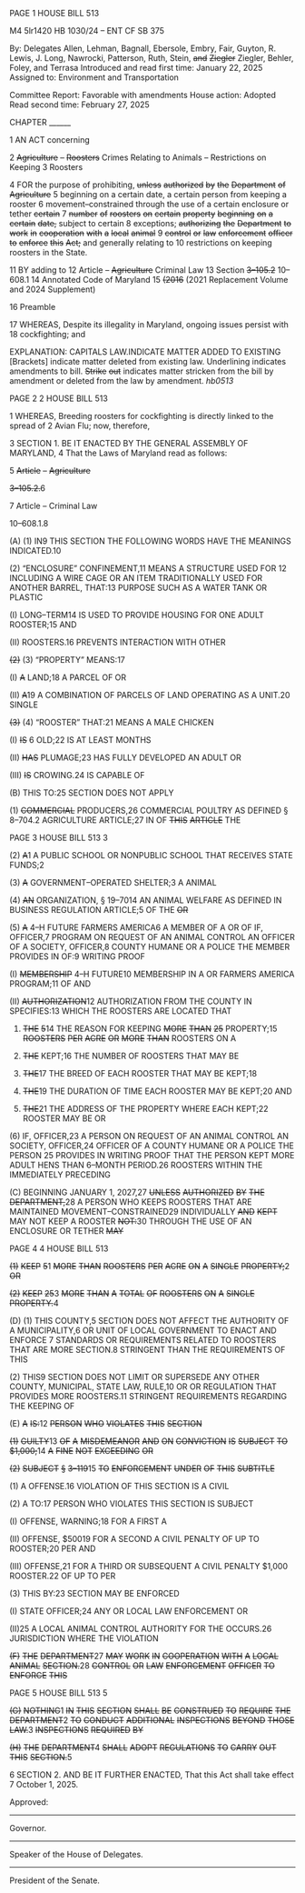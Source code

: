 PAGE 1
HOUSE BILL 513

M4 5lr1420
HB 1030/24 – ENT CF SB 375

By: Delegates Allen, Lehman, Bagnall, Ebersole, Embry, Fair, Guyton, R. Lewis,
J. Long, Nawrocki, Patterson, Ruth, Stein, ~~and~~ ~~Ziegler~~ Ziegler, Behler,
Foley, and Terrasa
Introduced and read first time: January 22, 2025
Assigned to: Environment and Transportation

Committee Report: Favorable with amendments
House action: Adopted
Read second time: February 27, 2025

CHAPTER ______

1 AN ACT concerning

2 ~~Agriculture~~ ~~–~~ ~~Roosters~~ Crimes Relating to Animals – Restrictions on Keeping
3 Roosters

4 FOR the purpose of prohibiting, ~~unless~~ ~~authorized~~ ~~by~~ ~~the~~ ~~Department~~ ~~of~~ ~~Agriculture~~
5 beginning on a certain date, a certain person from keeping a rooster
6 movement–constrained through the use of a certain enclosure or tether ~~certain~~
7 ~~number~~ ~~of~~ ~~roosters~~ ~~on~~ ~~certain~~ ~~property~~ ~~beginning~~ ~~on~~ ~~a~~ ~~certain~~ ~~date,~~ subject to certain
8 exceptions; ~~authorizing~~ ~~the~~ ~~Department~~ ~~to~~ ~~work~~ ~~in~~ ~~cooperation~~ ~~with~~ ~~a~~ ~~local~~ ~~animal~~
9 ~~control~~ ~~or~~ ~~law~~ ~~enforcement~~ ~~officer~~ ~~to~~ ~~enforce~~ ~~this~~ ~~Act;~~ and generally relating to
10 restrictions on keeping roosters in the State.

11 BY adding to
12 Article – ~~Agriculture~~ Criminal Law
13 Section ~~3–105.2~~ 10–608.1
14 Annotated Code of Maryland
15 ~~(2016~~ (2021 Replacement Volume and 2024 Supplement)

16 Preamble

17 WHEREAS, Despite its illegality in Maryland, ongoing issues persist with
18 cockfighting; and

EXPLANATION: CAPITALS LAW.INDICATE MATTER ADDED TO EXISTING
[Brackets] indicate matter deleted from existing law.
Underlining indicates amendments to bill.
~~Strike~~ ~~out~~ indicates matter stricken from the bill by amendment or deleted from the law by
amendment. *hb0513*

PAGE 2
2 HOUSE BILL 513

1 WHEREAS, Breeding roosters for cockfighting is directly linked to the spread of
2 Avian Flu; now, therefore,

3 SECTION 1. BE IT ENACTED BY THE GENERAL ASSEMBLY OF MARYLAND,
4 That the Laws of Maryland read as follows:

5 ~~Article~~ ~~–~~ ~~Agriculture~~

~~3–105.2.~~6

7 Article – Criminal Law

10–608.1.8

(A) (1) IN9 THIS SECTION THE FOLLOWING WORDS HAVE THE MEANINGS
INDICATED.10

(2) “ENCLOSURE” CONFINEMENT,11 MEANS A STRUCTURE USED FOR
12 INCLUDING A WIRE CAGE OR AN ITEM TRADITIONALLY USED FOR ANOTHER
BARREL, THAT:13 PURPOSE SUCH AS A WATER TANK OR PLASTIC

(I) LONG–TERM14 IS USED TO PROVIDE HOUSING FOR ONE ADULT
ROOSTER;15 AND

(II) ROOSTERS.16 PREVENTS INTERACTION WITH OTHER

~~(2)~~ (3) “PROPERTY” MEANS:17

(I) ~~A~~ LAND;18 A PARCEL OF OR

(II) ~~A~~19 A COMBINATION OF PARCELS OF LAND OPERATING AS A
UNIT.20 SINGLE

~~(3)~~ (4) “ROOSTER” THAT:21 MEANS A MALE CHICKEN

(I) ~~IS~~ 6 OLD;22 IS AT LEAST MONTHS

(II) ~~HAS~~ PLUMAGE;23 HAS FULLY DEVELOPED AN ADULT OR

(III) ~~IS~~ CROWING.24 IS CAPABLE OF

(B) THIS TO:25 SECTION DOES NOT APPLY

(1) ~~COMMERCIAL~~ PRODUCERS,26 COMMERCIAL POULTRY AS DEFINED
§ 8–704.2 AGRICULTURE ARTICLE;27 IN OF ~~THIS~~ ~~ARTICLE~~ THE

PAGE 3
HOUSE BILL 513 3

(2) ~~A~~1 A PUBLIC SCHOOL OR NONPUBLIC SCHOOL THAT RECEIVES
STATE FUNDS;2

(3) ~~A~~ GOVERNMENT–OPERATED SHELTER;3 A ANIMAL

(4) ~~AN~~ ORGANIZATION, § 19–7014 AN ANIMAL WELFARE AS DEFINED IN
BUSINESS REGULATION ARTICLE;5 OF THE ~~OR~~

(5) ~~A~~ 4–H FUTURE FARMERS AMERICA6 A MEMBER OF A OR OF
IF, OFFICER,7 PROGRAM ON REQUEST OF AN ANIMAL CONTROL AN OFFICER OF A
SOCIETY, OFFICER,8 COUNTY HUMANE OR A POLICE THE MEMBER PROVIDES IN
OF:9 WRITING PROOF

(I) ~~MEMBERSHIP~~ 4–H FUTURE10 MEMBERSHIP IN A OR
FARMERS AMERICA PROGRAM;11 OF AND

(II) ~~AUTHORIZATION~~12 AUTHORIZATION FROM THE COUNTY IN
SPECIFIES:13 WHICH THE ROOSTERS ARE LOCATED THAT

1. ~~THE~~ ~~5~~14 THE REASON FOR KEEPING ~~MORE~~ ~~THAN~~
~~25~~ PROPERTY;15 ~~ROOSTERS~~ ~~PER~~ ~~ACRE~~ ~~OR~~ ~~MORE~~ ~~THAN~~ ROOSTERS ON A

2. ~~THE~~ KEPT;16 THE NUMBER OF ROOSTERS THAT MAY BE

3. ~~THE~~17 THE BREED OF EACH ROOSTER THAT MAY BE
KEPT;18

4. ~~THE~~19 THE DURATION OF TIME EACH ROOSTER MAY BE
KEPT;20 AND

5. ~~THE~~21 THE ADDRESS OF THE PROPERTY WHERE EACH
KEPT;22 ROOSTER MAY BE OR

(6) IF, OFFICER,23 A PERSON ON REQUEST OF AN ANIMAL CONTROL AN
SOCIETY, OFFICER,24 OFFICER OF A COUNTY HUMANE OR A POLICE THE PERSON
25 PROVIDES IN WRITING PROOF THAT THE PERSON KEPT MORE ADULT HENS THAN
6–MONTH PERIOD.26 ROOSTERS WITHIN THE IMMEDIATELY PRECEDING

(C) BEGINNING JANUARY 1, 2027,27 ~~UNLESS~~ ~~AUTHORIZED~~ ~~BY~~ ~~THE~~
~~DEPARTMENT,~~28 A PERSON WHO KEEPS ROOSTERS THAT ARE MAINTAINED
MOVEMENT–CONSTRAINED29 INDIVIDUALLY ~~AND~~ ~~KEPT~~ MAY NOT KEEP A ROOSTER
~~NOT:~~30 THROUGH THE USE OF AN ENCLOSURE OR TETHER ~~MAY~~

PAGE 4
4 HOUSE BILL 513

~~(1)~~ ~~KEEP~~ ~~5~~1 ~~MORE~~ ~~THAN~~ ~~ROOSTERS~~ ~~PER~~ ~~ACRE~~ ~~ON~~ ~~A~~ ~~SINGLE~~
~~PROPERTY;~~2 ~~OR~~

~~(2)~~ ~~KEEP~~ ~~25~~3 ~~MORE~~ ~~THAN~~ ~~A~~ ~~TOTAL~~ ~~OF~~ ~~ROOSTERS~~ ~~ON~~ ~~A~~ ~~SINGLE~~
~~PROPERTY.~~4

(D) (1) THIS COUNTY,5 SECTION DOES NOT AFFECT THE AUTHORITY OF A
MUNICIPALITY,6 OR UNIT OF LOCAL GOVERNMENT TO ENACT AND ENFORCE
7 STANDARDS OR REQUIREMENTS RELATED TO ROOSTERS THAT ARE MORE
SECTION.8 STRINGENT THAN THE REQUIREMENTS OF THIS

(2) THIS9 SECTION DOES NOT LIMIT OR SUPERSEDE ANY OTHER
COUNTY, MUNICIPAL, STATE LAW, RULE,10 OR OR REGULATION THAT PROVIDES MORE
ROOSTERS.11 STRINGENT REQUIREMENTS REGARDING THE KEEPING OF

(E) ~~A~~ ~~IS:~~12 ~~PERSON~~ ~~WHO~~ ~~VIOLATES~~ ~~THIS~~ ~~SECTION~~

~~(1)~~ ~~GUILTY~~13 ~~OF~~ ~~A~~ ~~MISDEMEANOR~~ ~~AND~~ ~~ON~~ ~~CONVICTION~~ ~~IS~~ ~~SUBJECT~~ ~~TO~~
~~$1,000;~~14 ~~A~~ ~~FINE~~ ~~NOT~~ ~~EXCEEDING~~ ~~OR~~

~~(2)~~ ~~SUBJECT~~ ~~§~~ ~~3–119~~15 ~~TO~~ ~~ENFORCEMENT~~ ~~UNDER~~ ~~OF~~ ~~THIS~~ ~~SUBTITLE~~

(1) A OFFENSE.16 VIOLATION OF THIS SECTION IS A CIVIL

(2) A TO:17 PERSON WHO VIOLATES THIS SECTION IS SUBJECT

(I) OFFENSE, WARNING;18 FOR A FIRST A

(II) OFFENSE, $50019 FOR A SECOND A CIVIL PENALTY OF UP TO
ROOSTER;20 PER AND

(III) OFFENSE,21 FOR A THIRD OR SUBSEQUENT A CIVIL PENALTY
$1,000 ROOSTER.22 OF UP TO PER

(3) THIS BY:23 SECTION MAY BE ENFORCED

(I) STATE OFFICER;24 ANY OR LOCAL LAW ENFORCEMENT OR

(II)25 A LOCAL ANIMAL CONTROL AUTHORITY FOR THE
OCCURS.26 JURISDICTION WHERE THE VIOLATION

~~(F)~~ ~~THE~~ ~~DEPARTMENT~~27 ~~MAY~~ ~~WORK~~ ~~IN~~ ~~COOPERATION~~ ~~WITH~~ ~~A~~ ~~LOCAL~~ ~~ANIMAL~~
~~SECTION.~~28 ~~CONTROL~~ ~~OR~~ ~~LAW~~ ~~ENFORCEMENT~~ ~~OFFICER~~ ~~TO~~ ~~ENFORCE~~ ~~THIS~~

PAGE 5
HOUSE BILL 513 5

~~(G)~~ ~~NOTHING~~1 ~~IN~~ ~~THIS~~ ~~SECTION~~ ~~SHALL~~ ~~BE~~ ~~CONSTRUED~~ ~~TO~~ ~~REQUIRE~~ ~~THE~~
~~DEPARTMENT~~2 ~~TO~~ ~~CONDUCT~~ ~~ADDITIONAL~~ ~~INSPECTIONS~~ ~~BEYOND~~ ~~THOSE~~
~~LAW.~~3 ~~INSPECTIONS~~ ~~REQUIRED~~ ~~BY~~

~~(H)~~ ~~THE~~ ~~DEPARTMENT~~4 ~~SHALL~~ ~~ADOPT~~ ~~REGULATIONS~~ ~~TO~~ ~~CARRY~~ ~~OUT~~ ~~THIS~~
~~SECTION.~~5

6 SECTION 2. AND BE IT FURTHER ENACTED, That this Act shall take effect
7 October 1, 2025.

Approved:

________________________________________________________________________________
Governor.

________________________________________________________________________________
Speaker of the House of Delegates.

________________________________________________________________________________
President of the Senate.